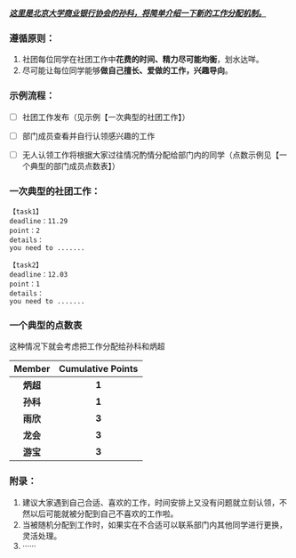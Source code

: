 <u>***这里是北京大学商业银行协会的孙科，将简单介绍一下新的工作分配机制。***</u>



### 遵循原则：

1. 社团每位同学在社团工作中**花费的时间、精力尽可能均衡**，划水达咩。
2. 尽可能让每位同学能够**做自己擅长、爱做的工作，兴趣导向**。



### 示例流程：

- [ ] 社团工作发布（见示例【一次典型的社团工作】）
- [ ] 部门成员查看并自行认领感兴趣的工作
- [ ] 无人认领工作将根据大家过往情况酌情分配给部门内的同学（点数示例见【一个典型的部门成员点数表】）



### 一次典型的社团工作：

```
【task1】
deadline：11.29
point：2
details：
you need to .......

【task2】
deadline：12.03
point：1
details：
you need to .......
```



### 一个典型的点数表

这种情况下就会考虑把工作分配给孙科和炳超

|  Member  | Cumulative Points |
| :------: | :---------------: |
| **炳超** |       **1**       |
| **孙科** |       **1**       |
| **雨欣** |       **3**       |
| **龙会** |       **3**       |
| **游宝** |       **3**       |



### 附录：

1.  建议大家遇到自己合适、喜欢的工作，时间安排上又没有问题就立刻认领，不然以后可能就被分配到自己不喜欢的工作啦。
2. 当被随机分配到工作时，如果实在不合适可以联系部门内其他同学进行更换，灵活处理。
3. ······
